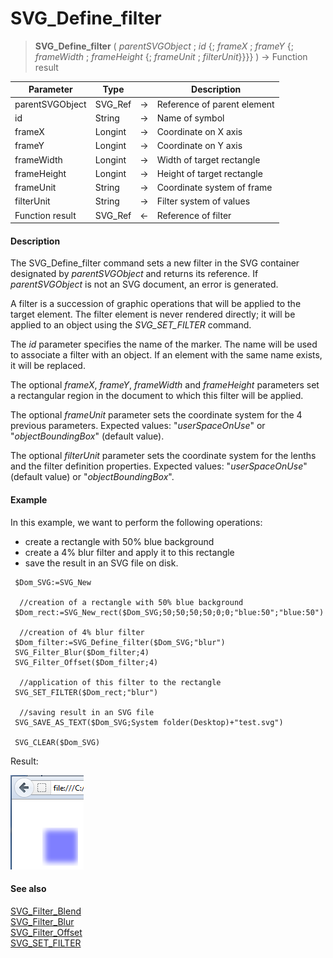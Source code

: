 # SVG_Define_filter

>**SVG_Define_filter** ( *parentSVGObject* ; *id* {; *frameX* ; *frameY* {; *frameWidth* ; *frameHeight* {; *frameUnit* ; *filterUnit*}}}} ) -> Function result

| Parameter | Type |  | Description |
| --- | --- | --- | --- |
| parentSVGObject | SVG_Ref | &#8594; | Reference of parent element |
| id | String | &#8594; | Name of symbol |
| frameX | Longint | &#8594; | Coordinate on X axis |
| frameY | Longint | &#8594; | Coordinate on Y axis |
| frameWidth | Longint | &#8594; | Width of target rectangle |
| frameHeight | Longint | &#8594; | Height of target rectangle |
| frameUnit | String | &#8594; | Coordinate system of frame |
| filterUnit | String | &#8594; | Filter system of values |
| Function result | SVG_Ref | &#8592; | Reference of filter |



#### Description 

The SVG\_Define\_filter command sets a new filter in the SVG container designated by *parentSVGObject* and returns its reference. If *parentSVGObject* is not an SVG document, an error is generated.

A filter is a succession of graphic operations that will be applied to the target element. The filter element is never rendered directly; it will be applied to an object using the *SVG\_SET\_FILTER* command.

The *id* parameter specifies the name of the marker. The name will be used to associate a filter with an object. If an element with the same name exists, it will be replaced.

The optional *frameX*, *frameY*, *frameWidth* and *frameHeight* parameters set a rectangular region in the document to which this filter will be applied.

The optional *frameUnit* parameter sets the coordinate system for the 4 previous parameters. Expected values: "*userSpaceOnUse*" or "*objectBoundingBox*" (default value).

The optional *filterUnit* parameter sets the coordinate system for the lenths and the filter definition properties. Expected values: "*userSpaceOnUse*" (default value) or "*objectBoundingBox*".

#### Example 

In this example, we want to perform the following operations: 

* create a rectangle with 50% blue background
* create a 4% blur filter and apply it to this rectangle
* save the result in an SVG file on disk.

```4d
 $Dom_SVG:=SVG_New
 
  //creation of a rectangle with 50% blue background
 $Dom_rect:=SVG_New_rect($Dom_SVG;50;50;50;50;0;0;"blue:50";"blue:50")
 
  //creation of 4% blur filter
 $Dom_filter:=SVG_Define_filter($Dom_SVG;"blur")
 SVG_Filter_Blur($Dom_filter;4)
 SVG_Filter_Offset($Dom_filter;4)
 
  //application of this filter to the rectangle
 SVG_SET_FILTER($Dom_rect;"blur")
 
  //saving result in an SVG file
 SVG_SAVE_AS_TEXT($Dom_SVG;System folder(Desktop)+"test.svg")
 
 SVG_CLEAR($Dom_SVG)
```

Result:

![](../images/pict1044185.fr.png)

#### See also 

[SVG\_Filter\_Blend](SVG_Filter_Blend.md)  
[SVG\_Filter\_Blur](SVG_Filter_Blur.md)  
[SVG\_Filter\_Offset](SVG_Filter_Offset.md)  
[SVG\_SET\_FILTER](SVG_SET_FILTER.md)  
